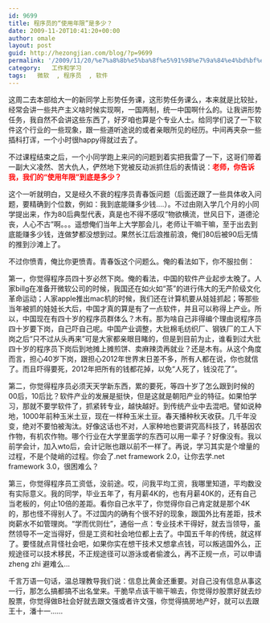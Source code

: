 ```yaml
---
id: 9699
title: 程序员的“使用年限”是多少？
date: 2009-11-20T10:41:20+00:00
author: omale
layout: post
guid: http://hezongjian.com/blog/?p=9699
permalink: '/2009/11/20/%e7%a8%8b%e5%ba%8f%e5%91%98%e7%9a%84%e4%bd%bf%e7%94%a8%e5%b9%b4%e9%99%90%e6%98%af%e5%a4%9a%e5%b0%91%ef%bc%9f/'
category:   工作和学习  
tags:   微软  , 程序员  , 软件
---
```

这周二去本部给大一的新同学上形势任务课，这形势任务课么，本来就是比较扯，经常会讲一些共产主义啥时候实现啊，一国两制，统一中国啊什么的。让我讲形势任务，我自然不会讲这些东西了，好歹咱也算是个专业人士。给同学们说了一下软件这个行业的一些现象，跟一些道听途说的或者亲眼所见的经历。中间再夹杂一些插科打诨，一个小时很happy得就过去了。

不过课程结束之后，一个小同学跑上来问的问题到着实把我雷了一下，这哥们带着一副大义凌然、苦大仇人，俨然地下党被反动派抓住后的表情说：<span style="color: #ff0000;"><strong>老师，你告诉我，我们的&ldquo;使用年限&rdquo;到底是多少？</strong></span>

这个一听就明白，又是经久不衰的程序员青春饭问题（后面还跟了一些具体收入问题，要精确到个位数，例如：我到底能赚多少钱&#8230;.）。不过由刚入学几个月的小同学提出来，作为80后典型代表，真是也不得不感叹&ldquo;物欲横流，世风日下，道德沦丧，人心不古&rdquo;啊。。。遥想俺们当年上大学那会儿，老师让干嘛干嘛，至于出去到底能赚多少钱，连做梦都没想到过。果然长江后浪推前浪，俺们80后被90后无情的推到沙滩上了。

不过你愤青，俺比你更愤青。青春饭这个问题么。俺的看法如下，你不服拉倒：

第一，你觉得程序员四十岁必然下岗。俺的看法，中国的软件产业起步太晚了。人家billg在准备开微软公司的时候，我国还在如火如&ldquo;茶&rdquo;的进行伟大的无产阶级文化革命运动；人家apple推出mac机的时候，我们还在计算机要从娃娃抓起；等那些当年被抓的娃娃长大后，中国才真的算是有了一点软件，并且可以称得上产业。所以，中国现在有四十岁的程序员群体么？木有。那为啥自己非得编个理由说程序员四十岁要下岗，自己吓自己呢。中国产业调整，大批棉毛纺织厂、钢铁厂的工人下岗之后&ldquo;只不过从头再来&rdquo;可是大家都亲眼目睹的，但是到目前为止，谁看到过大批四十岁的程序员下岗后到地摊上摊煎饼、卖麻辣烫再就业？还是木有。从这个角度而言，担心40岁下岗，跟担心2012年世界末日差不多，所有人都在说，你也就信了。而且吓得要死，2012年把所有的钱都花掉，以免&ldquo;人死了，钱没花了&rdquo;。

第二，你觉得程序员必须天天学新东西，累的要死，等四十岁了怎么跟到时候的00后，10后比？软件产业的发展是挺快，但是这就是朝阳产业的特征。如果怕学习，那就不要学软件了，抓紧转专业，越快越好。到传统产业中去混吧。譬如说种地，1000年前种玉米土豆，现在一样种玉米土豆。春天播种秋天收获。几千年没变，绝对不要怕被淘汰。好像这话也不对，人家种地也要讲究高科技了，转基因农作物，有机农作物。哪个行业在大学里面学的东西可以用一辈子？好像没有。我以前学会计，加入wto后，会计记账也跟以前不一样了。再说，学习其实是个增量的过程，不是个陡峭的过程。你会了.net framework 2.0，让你去学.net framework 3.0，很困难么？

第三，你觉得程序员工资低，没前途。哎，问我平均工资，我哪里知道，平均数没有实际意义。我的同学，毕业五年了，有月薪4K的，也有月薪40K的，还有自己当老板的，何止10倍的差距。看你自己水平了，你觉得你自己肯定就是那个4K的，那也怪不得别人了。不过国内的确有个很不好的现象，跟国外比有差距，技术岗薪水不如管理岗。&ldquo;学而优则仕&rdquo;，通俗一点：专业技术干得好，就去当领导，虽然领导不一定当得好，但是工资和社会地位都上去了。中国五千年的传统，就这样了。要怪就点背怪社会吧，如果你实在想干技术又想拿点钱，可以叛逃国外么，正规途径可以技术移民，不正规途径可以游泳或者偷渡么，再不正规一点，可以申请zheng zhi 避难么&#8230;

千言万语一句话，温总理教导我们说：信息比黄金还重要。对自己没有信息从事这一行，那怎么搞都搞不出名堂来。干脆早点该干嘛干嘛去，你觉得炒股票好就去炒股票，你觉得做B社会好就去跟文强或者许文强，你觉得搞房地产好，就可以去跟王十，潘十一&hellip;&hellip;

 